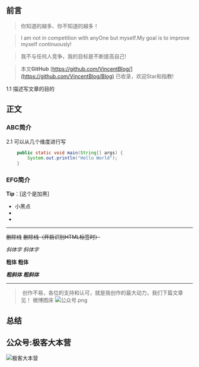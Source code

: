 
## 前言

>你知道的越多、你不知道的越多！

> 

>I am not in competition with anyOne but myself.My goal is to improve myself continuously!

>我不与任何人竞争，我的目标是不断提高自己!

> 本文**GitHub** [https://github.com/VincentBlog/](https://github.com/VincentBlog/Blog) 已收录，欢迎Star和指教!


1.1 描述写文章的目的

## 正文

### ABC简介

2.1 可以从几个维度进行写

``` java
    public static void main(String[] args) {
        System.out.println("Hello World");
    }

```

### EFG简介

**Tip**：[这个是加黑]

- 小黑点
- 
- 

----

~~删除线~~ <s>删除线（开启识别HTML标签时）</s>

*斜体字*      _斜体字_

**粗体**  __粗体__

***粗斜体*** ___粗斜体___

----

> &nbsp;创作不易，各位的支持和认可，就是我创作的最大动力，我们下篇文章见！
微博图床
![公众号.png](http://ww1.sinaimg.cn/large/006aMktPly1gatok3sai4j30go0goq40.jpg) 

## 总结

## 公众号:极客大本营

![极客大本营](https://user-gold-cdn.xitu.io/2020/1/12/16f9787f4bedeb25?w=600&h=498&f=png&s=48621)


